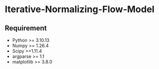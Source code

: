 # Iterative-Normalizing-Flow-Model

## Requirement
- Python >= 3.10.13
- Numpy >= 1.26.4
- Scipy >=1.11.4
- argparse >= 1.1
- matplotlib >= 3.8.0
